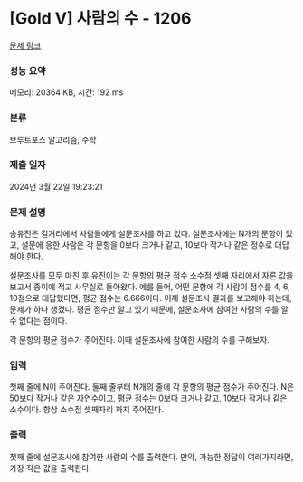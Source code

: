 # [Gold V] 사람의 수 - 1206 

[문제 링크](https://www.acmicpc.net/problem/1206) 

### 성능 요약

메모리: 20364 KB, 시간: 192 ms

### 분류

브루트포스 알고리즘, 수학

### 제출 일자

2024년 3월 22일 19:23:21

### 문제 설명

<p>송유진은 길거리에서 사람들에게 설문조사를 하고 있다. 설문조사에는 N개의 문항이 있고, 설문에 응한 사람은 각 문항을 0보다 크거나 같고, 10보다 작거나 같은 정수로 대답해야 한다.</p>

<p>설문조사를 모두 마친 후 유진이는 각 문항의 평균 점수 소수점 셋째 자리에서 자른 값을 보고서 종이에 적고 사무실로 돌아왔다. 예를 들어, 어떤 문항에 각 사람이 점수를 4, 6, 10점으로 대답했다면, 평균 점수는 6.666이다. 이제 설문조사 결과를 보고해야 하는데, 문제가 하나 생겼다. 평균 점수만 알고 있기 때문에, 설문조사에 참여한 사람의 수를 알 수 없다는 점이다.</p>

<p>각 문항의 평균 점수가 주어진다. 이때 설문조사에 참여한 사람의 수를 구해보자.</p>

### 입력 

 <p>첫째 줄에 N이 주어진다. 둘째 줄부터 N개의 줄에 각 문항의 평균 점수가 주어진다. N은 50보다 작거나 같은 자연수이고, 평균 점수는 0보다 크거나 같고, 10보다 작거나 같은 소수이다. 항상 소수점 셋째자리 까지 주어진다.</p>

### 출력 

 <p>첫째 줄에 설문조사에 참여한 사람의 수를 출력한다. 만약, 가능한 정답이 여러가지라면, 가장 작은 값을 출력한다.</p>

